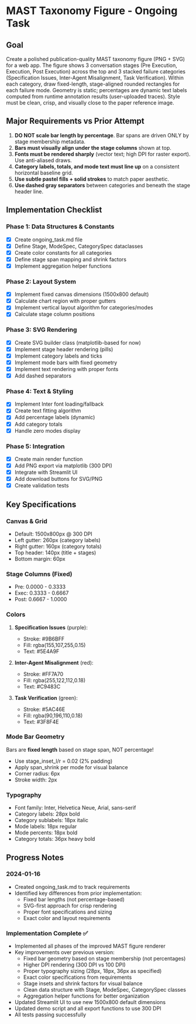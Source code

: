 # MAST Taxonomy Figure - Ongoing Task

## Goal
Create a polished publication-quality MAST taxonomy figure (PNG + SVG) for a web app. The figure shows 3 conversation stages (Pre Execution, Execution, Post Execution) across the top and 3 stacked failure categories (Specification Issues, Inter-Agent Misalignment, Task Verification). Within each category, draw fixed-length, stage-aligned rounded rectangles for each failure mode. Geometry is static; percentages are dynamic text labels computed from runtime annotation results (user-uploaded traces). Style must be clean, crisp, and visually close to the paper reference image.

## Major Requirements vs Prior Attempt

1. **DO NOT scale bar length by percentage**. Bar spans are driven ONLY by stage membership metadata.
2. **Bars must visually align under the stage columns** shown at top.
3. **Fonts must be rendered sharply** (vector text; high DPI for raster export). Use anti-aliased draws.
4. **Category labels, totals, and mode text must line up** on a consistent horizontal baseline grid.
5. **Use subtle pastel fills + solid strokes** to match paper aesthetic.
6. **Use dashed gray separators** between categories and beneath the stage header line.

## Implementation Checklist

### Phase 1: Data Structures & Constants
- [x] Create ongoing_task.md file
- [x] Define Stage, ModeSpec, CategorySpec dataclasses
- [x] Create color constants for all categories
- [x] Define stage span mapping and shrink factors
- [x] Implement aggregation helper functions

### Phase 2: Layout System
- [x] Implement fixed canvas dimensions (1500x800 default)
- [x] Calculate chart region with proper gutters
- [x] Implement vertical layout algorithm for categories/modes
- [x] Calculate stage column positions

### Phase 3: SVG Rendering
- [x] Create SVG builder class (matplotlib-based for now)
- [x] Implement stage header rendering (pills)
- [x] Implement category labels and ticks
- [x] Implement mode bars with fixed geometry
- [x] Implement text rendering with proper fonts
- [x] Add dashed separators

### Phase 4: Text & Styling
- [x] Implement Inter font loading/fallback
- [x] Create text fitting algorithm
- [x] Add percentage labels (dynamic)
- [x] Add category totals
- [x] Handle zero modes display

### Phase 5: Integration
- [x] Create main render function
- [x] Add PNG export via matplotlib (300 DPI)
- [x] Integrate with Streamlit UI
- [x] Add download buttons for SVG/PNG
- [x] Create validation tests

## Key Specifications

### Canvas & Grid
- Default: 1500x800px @ 300 DPI
- Left gutter: 260px (category labels)
- Right gutter: 160px (category totals)
- Top header: 140px (title + stages)
- Bottom margin: 60px

### Stage Columns (Fixed)
- Pre: 0.0000 - 0.3333
- Exec: 0.3333 - 0.6667
- Post: 0.6667 - 1.0000

### Colors
1. **Specification Issues** (purple):
   - Stroke: #9B6BFF
   - Fill: rgba(155,107,255,0.15)
   - Text: #5E4A9F

2. **Inter-Agent Misalignment** (red):
   - Stroke: #FF7A70
   - Fill: rgba(255,122,112,0.18)
   - Text: #C9483C

3. **Task Verification** (green):
   - Stroke: #5AC46E
   - Fill: rgba(90,196,110,0.18)
   - Text: #3F8F4E

### Mode Bar Geometry
Bars are **fixed length** based on stage span, NOT percentage!
- Use stage_inset_l/r = 0.02 (2% padding)
- Apply span_shrink per mode for visual balance
- Corner radius: 6px
- Stroke width: 2px

### Typography
- Font family: Inter, Helvetica Neue, Arial, sans-serif
- Category labels: 28px bold
- Category sublabels: 18px italic
- Mode labels: 18px regular
- Mode percents: 18px bold
- Category totals: 36px heavy bold

## Progress Notes

### 2024-01-16
- Created ongoing_task.md to track requirements
- Identified key differences from prior implementation:
  - Fixed bar lengths (not percentage-based)
  - SVG-first approach for crisp rendering
  - Proper font specifications and sizing
  - Exact color and layout requirements

### Implementation Complete ✅
- Implemented all phases of the improved MAST figure renderer
- Key improvements over previous version:
  - Fixed bar geometry based on stage membership (not percentages)
  - Higher DPI rendering (300 DPI vs 100 DPI)
  - Proper typography sizing (28px, 18px, 36px as specified)
  - Exact color specifications from requirements
  - Stage insets and shrink factors for visual balance
  - Clean data structure with Stage, ModeSpec, CategorySpec classes
  - Aggregation helper functions for better organization
- Updated Streamlit UI to use new 1500x800 default dimensions
- Updated demo script and all export functions to use 300 DPI
- All tests passing successfully